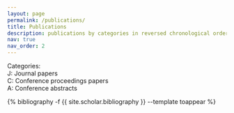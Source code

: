 ```yaml
---
layout: page
permalink: /publications/
title: Publications
description: publications by categories in reversed chronological order. 
nav: true
nav_order: 2
---
```

<style>
  .publications .badge-spotlight { color:#e74c3c; font-weight:700; }
  .publications .badge-spotlight::before { content:"("; }
  .publications .badge-spotlight::after  { content:")"; }
</style>
<!-- _pages/publications.md -->
Categories: <br>
J: Journal papers <br>
C: Conference proceedings papers <br>
A: Conference abstracts <br>

<div class="publications">

  {% bibliography -f {{ site.scholar.bibliography }} --template toappear %}

</div> 
